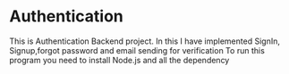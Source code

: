 # Authentication
This is Authentication Backend project. In this I have implemented SignIn, Signup,forgot password and email sending for verification
To run this program you need to install Node.js and all the dependency
